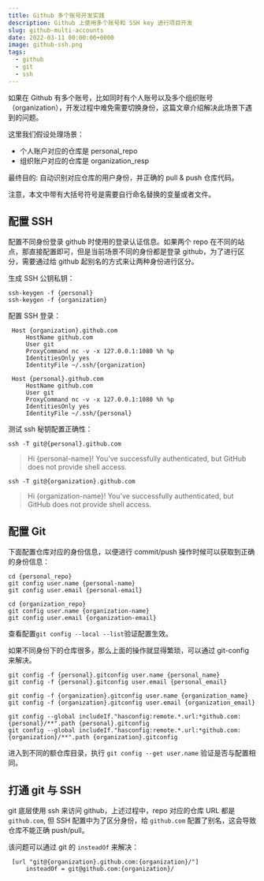 ```yaml
---
title: Github 多个账号开发实践
description: Github 上使用多个账号和 SSH key 进行项目开发
slug: github-multi-accounts
date: 2022-03-11 00:00:00+0000
image: github-ssh.png
tags:
  - github
  - git
  - ssh
---
```


如果在 Github 有多个账号，比如同时有个人账号以及多个组织账号（organization），开发过程中难免需要切换身份，这篇文章介绍解决此场景下遇到的问题。

这里我们假设处理场景：

- 个人账户对应的仓库是 personal_repo
- 组织账户对应的仓库是 organization_resp

最终目的: 自动识别对应仓库的用户身份，并正确的 pull & push 仓库代码。

注意，本文中带有大括号符号是需要自行命名替换的变量或者文件。

## 配置 SSH

配置不同身份登录 github 时使用的登录认证信息。如果两个 repo 在不同的站点，那直接配置即可，但是当前场景不同的身份都是登录 github，为了进行区分，需要通过给 github 起别名的方式来让两种身份进行区分。

生成 SSH 公钥私钥：

```shell
ssh-keygen -f {personal}
ssh-keygen -f {organization}
```

配置 SSH 登录：

```config
 Host {organization}.github.com
     HostName github.com
     User git
     ProxyCommand nc -v -x 127.0.0.1:1080 %h %p
     IdentitiesOnly yes
     IdentityFile ~/.ssh/{organization}

 Host {personal}.github.com
     HostName github.com
     User git
     ProxyCommand nc -v -x 127.0.0.1:1080 %h %p
     IdentitiesOnly yes
     IdentityFile ~/.ssh/{personal}

```

测试 ssh 秘钥配置正确性：

`ssh -T git@{personal}.github.com`

> Hi {personal-name}! You've successfully authenticated, but GitHub does not provide shell access.

`ssh -T git@{organization}.github.com`

> Hi {organization-name}! You've successfully authenticated, but GitHub does not provide shell access.

## 配置 Git

下面配置仓库对应的身份信息，以便进行 commit/push 操作时候可以获取到正确的身份信息：

```shell
cd {personal_repo}
git config user.name {personal-name}
git config user.email {personal-email}

cd {organization_repo}
git config user.name {organization-name}
git config user.email {organization-email}
```

查看配置`git config --local --list`验证配置生效。

如果不同身份下的仓库很多，那么上面的操作就显得繁琐，可以通过 git-config 来解决。

```shell
git config -f {personal}.gitconfig user.name {personal_name}
git config -f {personal}.gitconfig user.email {personal_email}

git config -f {organization}.gitconfig user.name {organization_name}
git config -f {organization}.gitconfig user.email {organization_email}

git config --global includeIf."hasconfig:remote.*.url:*github.com:{personal}/**".path {personal}.gitconfig
git config --global includeIf."hasconfig:remote.*.url:*github.com:{organization}/**".path {organization}.gitconfig
```

进入到不同的额仓库目录，执行 `git config --get user.name` 验证是否与配置相同。

## 打通 git 与 SSH

git 底层使用 ssh 来访问 github，上述过程中，repo 对应的仓库 URL 都是 `github.com`, 但 SSH 配置中为了区分身份，给 `github.com` 配置了别名，这会导致仓库不能正确 push/pull。

该问题可以通过 git 的 `insteadOf` 来解决：

```shell
 [url "git@{organization}.github.com:{organization}/"]
     insteadOf = git@github.com:{organization}/
```
